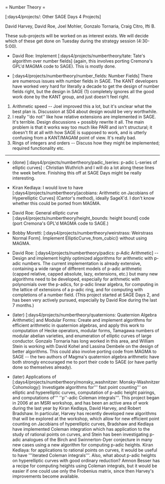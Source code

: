 = Number Theory =

[:days4/projects/: Other SAGE Days 4 Projects]

David Harvey, David Roe, Joel Mohler, Gonzalo Tornaria, Craig Citro, Ifti B. 

These sub-projects will be worked on as interest exists.  We will decide which of these get done on Tuesday during the strategy session (4:30-5:00).  

 * David Roe: Implement [:days4/projects/numbertheory/tate: Tate's algorithm over number fields] (again, this involves porting Cremona's GPL'd MAGMA code to SAGE).  This is mostly done.

 * [:days4/projects/numbertheory/number_fields: Number Fields] There are numerous issues with number fields in SAGE.  The KANT developers have worked very hard for literally a decade to get the design of number fields right, but the design in SAGE (1) completely ignores all the good work done by the KANT group, and just doesn't feel right.
  1. Arithmetic speed -- Joel improved this a lot, but it's unclear what the best plan is.  Discussion at SD4 about design would be very worthwhile.
  1. I really ''do not'' like how relative extensions are implemented in SAGE.  It's terrible.  Design discussions + possibly rewrite it all.  The main problem is that it works way too much like PARI and isn't structural; it doesn't fit at all with how SAGE is supposed to work, and is utterly confusing from a KANT/MAGAM point of view.  It's really bad.
  1. Rings of integers and orders -- Discuss how they might be implemented; required functionality etc.

-------------------------

 * (done) [:days4/projects/numbertheory/padic_lseries: p-adic L-series of elliptic curves] : Christian Wuthrich and I will do a lot along these lines the week before.  Finishing this off at SAGE Days might be really interesting.

 * Kiran Kedlaya: I would love to have [:days4/projects/numbertheory/jacobians: Arithmetic on Jacobians of Hyperelliptic Curves] (Cantor's method), ideally SageX'd. I don't know whether this could be ported from MAGMA.

 * David Roe: General elliptic curve [:days4/projects/numbertheory/height_bounds: height bound] code (port Cremona's GPL'd MAGMA code to SAGE.)

 * Bobby Moretti: [:days4/projects/numbertheory/weirstrass: Weirstrass Normal Form]. Implement EllipticCurve_from_cubic() without using MAGMA.
 
 * David Roe: [:days4/projects/numbertheory/padics: p-Adic Arithmetic] -- Design and implement highly optimized algorithms for arithmetic with p-adic numbers. The current implementation is already extensive, containing a wide range of different models of p-adic arithmetic (capped relative, capped absolute, lazy, extensions, etc.) but many new algorithms need to be developed, especially for arithmetic with polynomials over the p-adics, for p-adic linear algebra, for computing in the lattice of extensions of a p-adic ring, and for computing with completions of a number field. (This project started at SAGE Days 2, and has been very actively pursued, especially by David Roe during the last 7 months.)

 * (later) [:days4/projects/numbertheory/quaternions: Quaternion Algebra Arithmetic] and Modular Forms: Create and implement algorithms for efficient arithmetic in quaternion algebras, and apply this work to computation of Hecke operators, modular forms, Tamagawa numbers of modular abelian varieties, and enumeration of elliptic curves of large conductor. Gonzalo Tornaria has long worked in this area, and William Stein is working with David Kohel and Lassina Dembele on the design of better algorithms.  This could also involve porting code from MAGMA to SAGE -- the two authors of Magma's quaternion algebra arithmetic have both strongly encouraged me to port their code to SAGE (or have partly done so themselves already).

 * (later) Applications of [:days4/projects/numbertheory/monsky_washnitzer: Monsky-Washnitzer Cohomology]: Investigate algorithms for''' fast point counting''' on elliptic and hyperelliptic curves, computation of p-adic height pairings, and computations of''' ''p''-adic Coleman integrals'''. This project began in 2006 at an MSRI workshop, and has been an active area of work during the last year by Kiran Kedlaya, David Harvey, and Robert Bradshaw. In particular, Harvey has recently developed new algorithms that will be explored at the workshop, which allow for new efficient point counting on Jacobians of hyperelliptic curves, Bradshaw and Kedlaya have implemented Coleman integration which has application to the study of rational points on curves, and Stein has been investigating p-adic analogues of the Birch and Swinnerton-Dyer conjecture in many new cases using a new algorithm for computing p-adic heights. Kiran Kedlaya: for applications to rational points on curves, it would be useful to have '''iterated Coleman integrals'''. Also, what about p-adic heights on hyperelliptic curves with good ordinary reduction? Amnon Besser has a recipe for computing heights using Coleman integrals, but it would be easier if one could use only the Frobenius matrix, since then Harvey's improvements become available.
